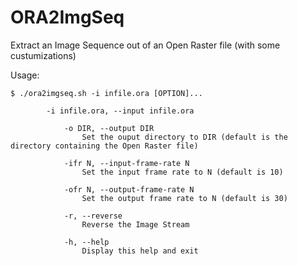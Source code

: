 # ORA2ImgSeq
Extract an Image Sequence out of an Open Raster file (with some custumizations)

Usage:
```
$ ./ora2imgseq.sh -i infile.ora [OPTION]...

	    -i infile.ora, --input infile.ora
        
            -o DIR, --output DIR
                Set the ouput directory to DIR (default is the directory containing the Open Raster file)

            -ifr N, --input-frame-rate N
                Set the input frame rate to N (default is 10)

            -ofr N, --output-frame-rate N
                Set the output frame rate to N (default is 30)

            -r, --reverse
                Reverse the Image Stream

            -h, --help
                Display this help and exit
```
